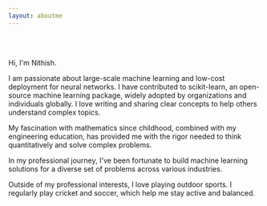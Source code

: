 ```yaml
---
layout: aboutme
---
```

<br />
<br />


Hi, I'm Nithish.

I am passionate about large-scale machine learning and low-cost deployment for neural networks. I have contributed to scikit-learn, an open-source machine learning package, widely adopted by organizations and individuals globally. I love writing and sharing clear concepts to help others understand complex topics.

My fascination with mathematics since childhood, combined with my engineering education, has provided me with the rigor needed to think quantitatively and solve complex problems.

In my professional journey, I've been fortunate to build machine learning solutions for a diverse set of problems across various industries.

Outside of my professional interests, I love playing outdoor sports. I regularly play cricket and soccer, which help me stay active and balanced.